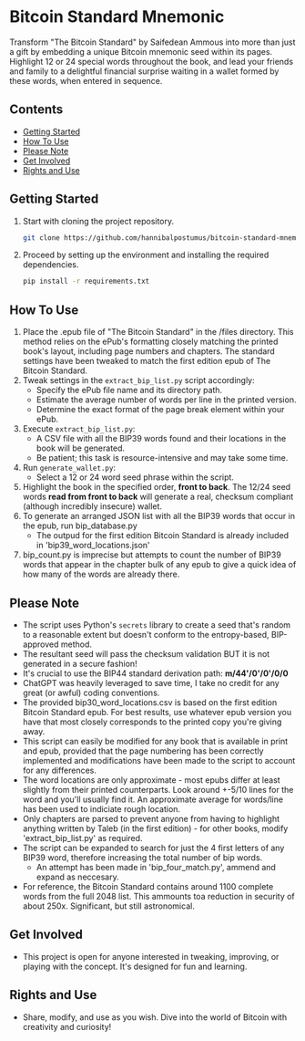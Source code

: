 # Bitcoin Standard Mnemonic

Transform "The Bitcoin Standard" by Saifedean Ammous into more than just a gift by embedding a unique Bitcoin mnemonic seed within its pages. Highlight 12 or 24 special words throughout the book, and lead your friends and family to a delightful financial surprise waiting in a wallet formed by these words, when entered in sequence.

## Contents

- [Getting Started](#getting-started)
- [How To Use](#how-to-use)
- [Please Note](#please-note)
- [Get Involved](#get-involved)
- [Rights and Use](#rights-and-use)

## Getting Started

1. Start with cloning the project repository.
    ```bash
    git clone https://github.com/hannibalpostumus/bitcoin-standard-mnemonic.git
    ```

2. Proceed by setting up the environment and installing the required dependencies.
    ```bash
    pip install -r requirements.txt
    ```

## How To Use

1. Place the .epub file of "The Bitcoin Standard" in the /files directory. This method relies on the ePub's formatting closely matching the printed book's layout, including page numbers and chapters. The standard settings have been tweaked to match the first edition epub of The Bitcoin Standard.
2. Tweak settings in the `extract_bip_list.py` script accordingly:
    - Specify the ePub file name and its directory path.
    - Estimate the average number of words per line in the printed version.
    - Determine the exact format of the page break element within your ePub.
3. Execute `extract_bip_list.py`:
    - A CSV file with all the BIP39 words found and their locations in the book will be generated.
    - Be patient; this task is resource-intensive and may take some time.
4. Run `generate_wallet.py`:
    - Select a 12 or 24 word seed phrase within the script.
5. Highlight the book in the specified order, **front to back**. The 12/24 seed words **read from front to back** will generate a real, checksum compliant (although incredibly insecure) wallet.
6. To generate an arranged JSON list with all the BIP39 words that occur in the epub, run bip_database.py
    - The outpud for the first edition Bitcoin Standard is already included in 'bip39_word_locations.json'
7. bip_count.py is imprecise but attempts to count the number of BIP39 words that appear in the chapter bulk of any epub to give a quick idea of how many of the words are already there.

## Please Note
- The script uses Python's `secrets` library to create a seed that's random to a reasonable extent but doesn't conform to the entropy-based, BIP-approved method.
- The resultant seed will pass the checksum validation BUT it is not generated in a secure fashion!
- It's crucial to use the BIP44 standard derivation path: **m/44'/0'/0'/0/0**
- ChatGPT was heavily leveraged to save time, I take no credit for any great (or awful) coding conventions.
- The provided bip30_word_locations.csv is based on the first edition Bitcoin Standard epub. For best results, use whatever epub version you have that most closely corresponds to the printed copy you're giving away.
- This script can easily be modified for any book that is available in print and epub, provided that the page numbering has been correctly implemented and modifications have been made to the script to account for any differences.
- The word locations are only approximate - most epubs differ at least slightly from their printed counterparts. Look around +-5/10 lines for the word and you'll usually find it. An approximate average for words/line has been used to indiciate rough location.
- Only chapters are parsed to prevent anyone from having to highlight anything written by Taleb (in the first edition) - for other books, modify 'extract_bip_list.py' as required.
- The script can be expanded to search for just the 4 first letters of any BIP39 word, therefore increasing the total number of bip words.
    - An attempt has been made in 'bip_four_match.py', ammend and expand as neccesary.
- For reference, the Bitcoin Standard contains around 1100 complete words from the full 2048 list. This ammounts toa reduction in security of about 250x. Significant, but still astronomical.

## Get Involved
- This project is open for anyone interested in tweaking, improving, or playing with the concept. It's designed for fun and learning.

## Rights and Use
- Share, modify, and use as you wish. Dive into the world of Bitcoin with creativity and curiosity!

